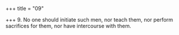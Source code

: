 +++
title = "09"

+++
9. No one should initiate such men, nor teach them, nor perform sacrifices for them, nor have intercourse with them.
